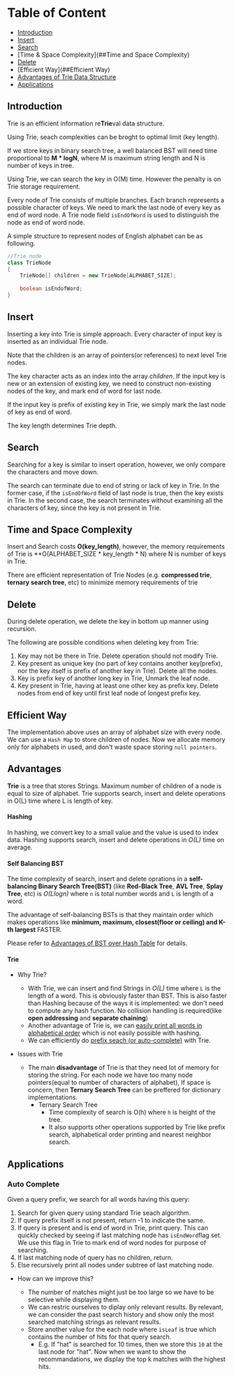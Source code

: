 Table of Content
================
  * [Introduction](##Introduction)
  * [Insert](##Insert)
  * [Search](##Search)
  * [Time & Space Complexity](##Time and Space Complexity)
  * [Delete](##Delete)
  * [Efficient Way](##Efficient Way)
  * [Advantages of Trie Data Structure](##Advantages)
  * [Applications](##Applications)
  
## Introduction
Trie is an efficient information re**Trie**val data structure.

Using Trie, seach complexities can be broght to optimal limit (key length). 

If we store keys in binary search tree,
a well balanced BST will need time proportional to **M * logN**, where M is maximum string length and N is number of keys in tree.

Using Trie, we can search the key in O(M) time. However the penalty is on Trie storage requirement. 

Every node of Trie consists of multiple branches. Each branch represents a possible character of keys. We need to mark the last node of every key
as end of word node. A Trie node field `isEndOfWord` is used to distinguish the node as end of word node.

A simple structure to represent nodes of English alphabet can be as following.

```java
//Trie node
class TrieNode 
{
    TrieNode[] children = new TrieNode[ALPHABET_SIZE];
    
    boolean isEndofWord;
}
```
## Insert 
Inserting a key into Trie is simple approach. Every character of input key is inserted as an individual Trie node. 

Note that the children is an array of pointers(or references) to next level Trie nodes.

The key character acts as an index into the array *children*. If the input key is new or an extension of existing key, we need to 
construct non-existing nodes of the key, and mark end of word for last node.

If the input key is prefix of existing key in Trie, we simply mark the last node of key as end of word.

The key length determines Trie depth.

## Search
Searching for a key is similar to insert operation, however, we only compare the characters and move down.

The search can terminate due to end of string or lack of key in Trie. In the former case, if the `isEndOfWord` field of last node is true,
then the key exists in Trie. In the second case, the search terminates without examining all the characters of key, since the key
is not present in Trie.

## Time and Space Complexity
Insert and Search costs **O(key_length)**, however, the memory requirements of Trie is **O(ALPHABET_SIZE * key_length * N) where
N is number of keys in Trie. 

There are efficient representation of Trie Nodes (e.g. **compressed trie**, **ternary search tree**, etc) to minimize memory requirements of trie

## Delete
During delete operation, we delete the key in bottom up manner using recursion. 

The following are possible conditions when deleting key from Trie:

1. Key may not be there in Trie. Delete operation should not modify Trie.
2. Key present as unique key (no part of key contains another key(prefix), nor the key itself is prefix of another key in Trie). Delete all the nodes.
3. Key is prefix key of another long key in Trie, Unmark the leaf node.
4. Key present in Trie, having at least one other key as prefix key. Delete nodes from end of key until first leaf node of longest prefix key.

## Efficient Way
The implementation above uses an array of alphabet size with every node. We can use a `Hash Map` to store children of nodes. Now we allocate memory only for alphabets in used, and don't waste space storing `null pointers`.

## Advantages
**Trie** is a tree that stores Strings. Maximum number of children of a node is equal to size of alphabet. Trie supports search, insert and delete operations in O(L) time where L is length of key.

#### Hashing
In hashing, we convert key to a small value and the value is used to index data. Hashing supports search, insert and delete operations in *O(L)* time on average.

#### Self Balancing BST
The time complexity of search, insert and delete oprations in a **self-balancing Binary Search Tree(BST)** (like **Red-Black Tree**, **AVL Tree**, **Splay Tree**, etc) is *O(Llogn)* where `n` is total number words and `L` is length of a word.

The advantage of self-balancing BSTs is that they maintain order which makes operations like **minimum, maximum, closest(floor or ceiling) and K-th largest** FASTER. 

Please refer to [Advantages of BST over Hash Table](https://www.geeksforgeeks.org/advantages-of-bst-over-hash-table/) for details.

#### Trie
- Why Trie?
  - With Trie, we can insert and find Strings in *O(L)* time where `L` is the length of a word. This is obviously faster than BST. This is also faster than Hashing because of the ways it is implemented: we don't need to compute any hash function. No collision handling is required(like **open addressing** and **separate chaining**)
  - Another advantage of Trie is, we can [easily print all words in alphabetical order]() which is not easily possible with hashing.
  - We can efficiently do [prefix seach (or auto-complete)]() with Trie.

- Issues with Trie
  - The main **disadvantage** of Trie is that they need lot of memory for storing the string. For each node we have too many node pointers(equal to number of characters of alphabet), If space is concern, then **Ternary Search Tree** can be preffered for dictionary implementations.
    - Ternary Search Tree
      - Time complexity of search is O(h) where `h` is height of the tree.
      - It also supports other operations supported by Trie like prefix search, alphabetical order printing and nearest neighbor search.
  
## Applications
### Auto Complete
Given a query prefix, we search for all words having this query:
1. Search for given query using standard Trie seach algorithm.
2. If query prefix itself is not present, return -1 to indicate the same.
3. If query is present and is end of word in Trie, print query. This can quickly checked by seeing if last matching node has `isEndWord`flag set. We use this flag in Trie to mark end of word nodes for purpose of searching.
4. If last matching node of query has no children, return.
5. Else recursively print all nodes under subtree of last matching node.

* How can we improve this?

    - The number of matches might just be too large so we have to be selective while displaying them.
    - We can restric ourselves to diplay only relevant results. By relevant, we can consider the past search history and show only the most searched matching strings as relevant results.
    - Store another value for the each node where `isLeaf` is true which contains the number of hits for that query search. 
      - E.g. If "hat" is searched for 10 times, then we store this `10` at the last node for "hat". Now when we want to show the recommandations, we display the top k matches with the highest hits.
